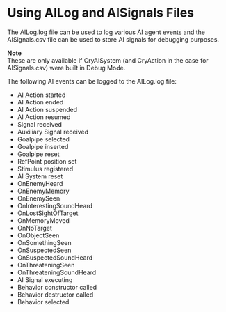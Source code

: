 # Using AILog and AISignals Files<a name="ai-debug-logs"></a>

The AILog\.log file can be used to log various AI agent events and the AISignals\.csv file can be used to store AI signals for debugging purposes\. 

**Note**  
These are only available if CryAISystem \(and CryAction in the case for AISignals\.csv\) were built in Debug Mode\.

The following AI events can be logged to the AILog\.log file:
+ AI Action started
+ AI Action ended
+ AI Action suspended
+ AI Action resumed
+ Signal received
+ Auxiliary Signal received
+ Goalpipe selected
+ Goalpipe inserted
+ Goalpipe reset
+ RefPoint position set
+ Stimulus registered
+ AI System reset
+ OnEnemyHeard
+ OnEnemyMemory
+ OnEnemySeen
+ OnInterestingSoundHeard
+ OnLostSightOfTarget
+ OnMemoryMoved
+ OnNoTarget
+ OnObjectSeen
+ OnSomethingSeen
+ OnSuspectedSeen
+ OnSuspectedSoundHeard
+ OnThreateningSeen
+ OnThreateningSoundHeard
+ AI Signal executing
+ Behavior constructor called
+ Behavior destructor called
+ Behavior selected